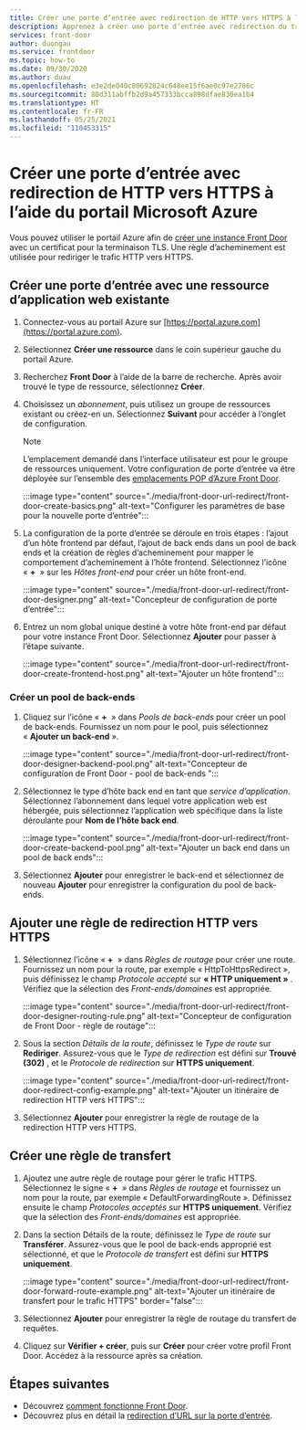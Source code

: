 ```yaml
---
title: Créer une porte d’entrée avec redirection de HTTP vers HTTPS à l’aide du portail Microsoft Azure
description: Apprenez à créer une porte d’entrée avec redirection du trafic de HTTP vers HTTPS à l’aide du portail Microsoft Azure.
services: front-door
author: duongau
ms.service: frontdoor
ms.topic: how-to
ms.date: 09/30/2020
ms.author: duau
ms.openlocfilehash: e3e2de040c80692824c648ee15f6ae0c97e2786c
ms.sourcegitcommit: 80d311abffb2d9a457333bcca898dfae830ea1b4
ms.translationtype: HT
ms.contentlocale: fr-FR
ms.lasthandoff: 05/25/2021
ms.locfileid: "110453315"
---
```

# <a name="create-a-front-door-with-http-to-https-redirection-using-the-azure-portal"></a>Créer une porte d’entrée avec redirection de HTTP vers HTTPS à l’aide du portail Microsoft Azure

Vous pouvez utiliser le portail Azure afin de [créer une instance Front Door](quickstart-create-front-door.md) avec un certificat pour la terminaison TLS. Une règle d’acheminement est utilisée pour rediriger le trafic HTTP vers HTTPS.

## <a name="create-a-front-door-with-an-existing-web-app-resource"></a>Créer une porte d’entrée avec une ressource d’application web existante

1. Connectez-vous au portail Azure sur [https://portal.azure.com](https://portal.azure.com).

1. Sélectionnez  **Créer une ressource** dans le coin supérieur gauche du portail Azure.

1. Recherchez **Front Door** à l’aide de la barre de recherche. Après avoir trouvé le type de ressource, sélectionnez **Créer**.

1. Choisissez un *abonnement*, puis utilisez un groupe de ressources existant ou créez-en un. Sélectionnez **Suivant** pour accéder à l’onglet de configuration.

    > [!NOTE]
    > L’emplacement demandé dans l’interface utilisateur est pour le groupe de ressources uniquement. Votre configuration de porte d’entrée va être déployée sur l’ensemble des [emplacements POP d’Azure Front Door](front-door-faq.yml#where-are-the-edge-locations-for-azure-front-door-).

    :::image type="content" source="./media/front-door-url-redirect/front-door-create-basics.png" alt-text="Configurer les paramètres de base pour la nouvelle porte d’entrée":::

1. La configuration de la porte d’entrée se déroule en trois étapes : l’ajout d’un hôte frontend par défaut, l’ajout de back ends dans un pool de back ends et la création de règles d’acheminement pour mapper le comportement d’acheminement à l’hôte frontend. Sélectionnez l’icône « **+**  » sur les _Hôtes front-end_ pour créer un hôte front-end.

    :::image type="content" source="./media/front-door-url-redirect/front-door-designer.png" alt-text="Concepteur de configuration de porte d’entrée":::

1. Entrez un nom global unique destiné à votre hôte front-end par défaut pour votre instance Front Door. Sélectionnez **Ajouter** pour passer à l’étape suivante.

    :::image type="content" source="./media/front-door-url-redirect/front-door-create-frontend-host.png" alt-text="Ajouter un hôte frontend":::

### <a name="create-backend-pool"></a>Créer un pool de back-ends

1. Cliquez sur l’icône « **+**  » dans _Pools de back-ends_ pour créer un pool de back-ends. Fournissez un nom pour le pool, puis sélectionnez « **Ajouter un back-end** ».

    :::image type="content" source="./media/front-door-url-redirect/front-door-designer-backend-pool.png" alt-text="Concepteur de configuration de Front Door - pool de back-ends ":::

1. Sélectionnez le type d’hôte back end en tant que _service d’application_. Sélectionnez l’abonnement dans lequel votre application web est hébergée, puis sélectionnez l’application web spécifique dans la liste déroulante pour **Nom de l’hôte back end**.

    :::image type="content" source="./media/front-door-url-redirect/front-door-create-backend-pool.png" alt-text="Ajouter un back end dans un pool de back ends":::

1. Sélectionnez **Ajouter** pour enregistrer le back-end et sélectionnez de nouveau **Ajouter** pour enregistrer la configuration du pool de back-ends. 

## <a name="create-http-to-https-redirect-rule"></a>Ajouter une règle de redirection HTTP vers HTTPS

1. Sélectionnez l’icône « **+**  » dans *Règles de routage* pour créer une route. Fournissez un nom pour la route, par exemple « HttpToHttpsRedirect », puis définissez le champ *Protocole accepté* sur **« HTTP uniquement »** . Vérifiez que la sélection des *Front-ends/domaines* est appropriée.  

    :::image type="content" source="./media/front-door-url-redirect/front-door-designer-routing-rule.png" alt-text="Concepteur de configuration de Front Door - règle de routage":::

1. Sous la section *Détails de la route*, définissez le *Type de route* sur **Rediriger**. Assurez-vous que le *Type de redirection* est défini sur **Trouvé (302)** , et le *Protocole de redirection* sur **HTTPS uniquement**. 

    :::image type="content" source="./media/front-door-url-redirect/front-door-redirect-config-example.png" alt-text="Ajouter un itinéraire de redirection HTTP vers HTTPS":::

1. Sélectionnez **Ajouter** pour enregistrer la règle de routage de la redirection HTTP vers HTTPS.

## <a name="create-forwarding-rule"></a>Créer une règle de transfert

1. Ajoutez une autre règle de routage pour gérer le trafic HTTPS. Sélectionnez le signe « **+**  » dans *Règles de routage* et fournissez un nom pour la route, par exemple « DefaultForwardingRoute ». Définissez ensuite le champ *Protocoles acceptés* sur **HTTPS uniquement**. Vérifiez que la sélection des *Front-ends/domaines* est appropriée.

1. Dans la section Détails de la route, définissez le *Type de route* sur **Transférer**. Assurez-vous que le pool de back-ends approprié est sélectionné, et que le *Protocole de transfert* est défini sur **HTTPS uniquement**. 

    :::image type="content" source="./media/front-door-url-redirect/front-door-forward-route-example.png" alt-text="Ajouter un itinéraire de transfert pour le trafic HTTPS" border="false":::

1. Sélectionnez **Ajouter** pour enregistrer la règle de routage du transfert de requêtes.

1. Cliquez sur **Vérifier + créer**, puis sur **Créer** pour créer votre profil Front Door. Accédez à la ressource après sa création.

## <a name="next-steps"></a>Étapes suivantes

- Découvrez [comment fonctionne Front Door](front-door-routing-architecture.md).
- Découvrez plus en détail la [redirection d’URL sur la porte d’entrée](front-door-url-redirect.md).
